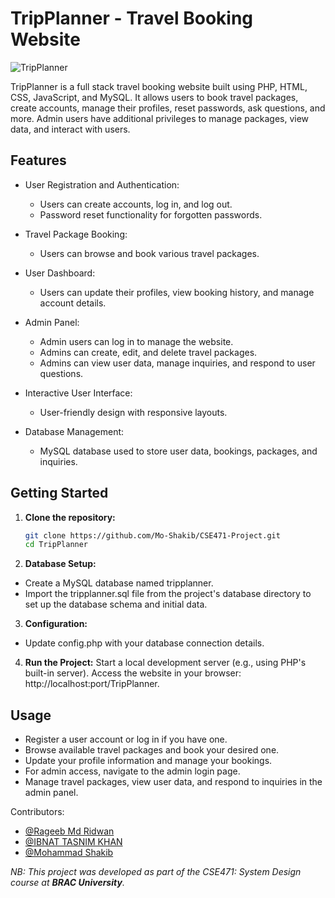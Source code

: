 # TripPlanner - Travel Booking Website

![TripPlanner](screenshot.png)

TripPlanner is a full stack travel booking website built using PHP, HTML, CSS, JavaScript, and MySQL. It allows users to book travel packages, create accounts, manage their profiles, reset passwords, ask questions, and more. Admin users have additional privileges to manage packages, view data, and interact with users.

## Features

- User Registration and Authentication:
  - Users can create accounts, log in, and log out.
  - Password reset functionality for forgotten passwords.
  
- Travel Package Booking:
  - Users can browse and book various travel packages.
  
- User Dashboard:
  - Users can update their profiles, view booking history, and manage account details.
  
- Admin Panel:
  - Admin users can log in to manage the website.
  - Admins can create, edit, and delete travel packages.
  - Admins can view user data, manage inquiries, and respond to user questions.
  
- Interactive User Interface:
  - User-friendly design with responsive layouts.
  
- Database Management:
  - MySQL database used to store user data, bookings, packages, and inquiries.
  
## Getting Started

1. **Clone the repository:**
   ```bash
   git clone https://github.com/Mo-Shakib/CSE471-Project.git
   cd TripPlanner

2. **Database Setup:**
- Create a MySQL database named tripplanner.
- Import the tripplanner.sql file from the project's database directory to set up the database schema and initial data.

3. **Configuration:**
- Update config.php with your database connection details.

4. **Run the Project:**
Start a local development server (e.g., using PHP's built-in server).
Access the website in your browser: http://localhost:port/TripPlanner.

## Usage

- Register a user account or log in if you have one.
- Browse available travel packages and book your desired one.
- Update your profile information and manage your bookings.
- For admin access, navigate to the admin login page.
- Manage travel packages, view user data, and respond to inquiries in the admin panel.


Contributors:
- [@Rageeb Md Ridwan](https://github.com/Rageeb-Md-Ridwan)
- [@IBNAT TASNIM KHAN](https://github.com/parsa57)
- [@Mohammad Shakib](https://github.com/Mo-Shakib)

_NB: This project was developed as part of the CSE471: System Design course at **BRAC University**._

